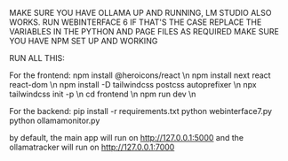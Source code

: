 MAKE SURE YOU HAVE OLLAMA UP AND RUNNING, LM STUDIO ALSO WORKS. RUN WEBINTERFACE 6 IF THAT'S THE CASE
REPLACE THE VARIABLES IN THE PYTHON AND PAGE FILES AS REQUIRED
MAKE SURE YOU HAVE NPM SET UP AND WORKING

RUN ALL THIS:


For the frontend:
npm install @heroicons/react \n
npm install next react react-dom \n
npm install -D tailwindcss postcss autoprefixer \n
npx tailwindcss init -p \n
cd frontend \n 
npm run dev \n


For the backend:
pip install -r requirements.txt
python webinterface7.py
python ollamamonitor.py


by default, the main app will run on http://127.0.0.1:5000 and the ollamatracker will run on http://127.0.0.1:7000
